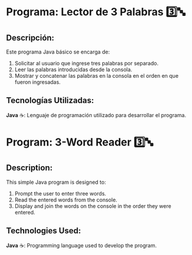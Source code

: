 # Programa: Lector de 3 Palabras :three::abc:

## Descripción:

Este programa Java básico se encarga de:

1. Solicitar al usuario que ingrese tres palabras por separado.
2. Leer las palabras introducidas desde la consola.
3. Mostrar y concatenar las palabras en la consola en el orden en que fueron ingresadas.

## Tecnologías Utilizadas:

**Java** :coffee:: Lenguaje de programación utilizado para desarrollar el programa.

#

# Program: 3-Word Reader :three::abc:

## Description:

This simple Java program is designed to:

1. Prompt the user to enter three words.
2. Read the entered words from the console.
3. Display and join the words on the console in the order they were entered.

## Technologies Used:

**Java** :coffee:: Programming language used to develop the program.
